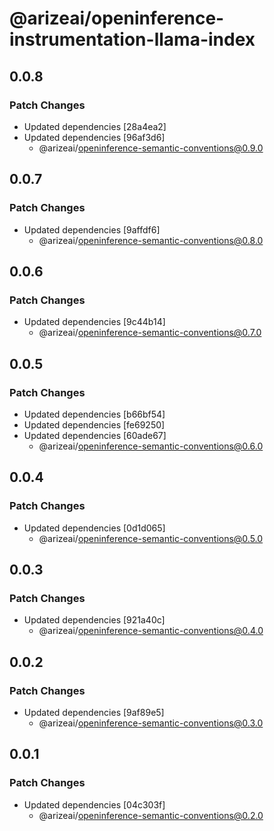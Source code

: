 # @arizeai/openinference-instrumentation-llama-index

## 0.0.8

### Patch Changes

- Updated dependencies [28a4ea2]
- Updated dependencies [96af3d6]
  - @arizeai/openinference-semantic-conventions@0.9.0

## 0.0.7

### Patch Changes

- Updated dependencies [9affdf6]
  - @arizeai/openinference-semantic-conventions@0.8.0

## 0.0.6

### Patch Changes

- Updated dependencies [9c44b14]
  - @arizeai/openinference-semantic-conventions@0.7.0

## 0.0.5

### Patch Changes

- Updated dependencies [b66bf54]
- Updated dependencies [fe69250]
- Updated dependencies [60ade67]
  - @arizeai/openinference-semantic-conventions@0.6.0

## 0.0.4

### Patch Changes

- Updated dependencies [0d1d065]
  - @arizeai/openinference-semantic-conventions@0.5.0

## 0.0.3

### Patch Changes

- Updated dependencies [921a40c]
  - @arizeai/openinference-semantic-conventions@0.4.0

## 0.0.2

### Patch Changes

- Updated dependencies [9af89e5]
  - @arizeai/openinference-semantic-conventions@0.3.0

## 0.0.1

### Patch Changes

- Updated dependencies [04c303f]
  - @arizeai/openinference-semantic-conventions@0.2.0
